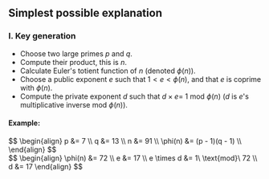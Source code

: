 ## Simplest possible explanation

### I. Key generation

* Choose two large primes $p$ and $q$.
* Compute their product, this is $n$.
* Calculate Euler's totient function of $n$ (denoted $\phi(n)$).
* Choose a public exponent $e$ such that $1 \lt e \lt \phi(n)$, and
that $e$ is coprime with $\phi(n)$.
* Compute the private exponent $d$ such that $d \times e =\ 1\
\text{mod}\ \phi(n)$ ($d$ is $e$'s multiplicative inverse $\text{mod}\
\phi(n)$).

#### Example:

<div class="split">
<div class="split-inner">
$$
\begin{align}
p &= 7 \\
q &= 13 \\
n &= 91 \\
\phi(n) &= (p - 1)(q - 1) \\
\end{align}
$$
</div>

<div class="split-inner">
$$
\begin{align}
\phi(n) &= 72 \\
e &= 17 \\
e \times d &= 1\ \text{mod}\ 72 \\
d &= 17
\end{align}
$$
</div>
</div>
